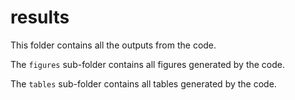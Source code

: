 # results

This folder contains all the outputs from the code. 

The `figures` sub-folder contains all figures generated by the code.

The `tables` sub-folder contains all tables generated by the code.
